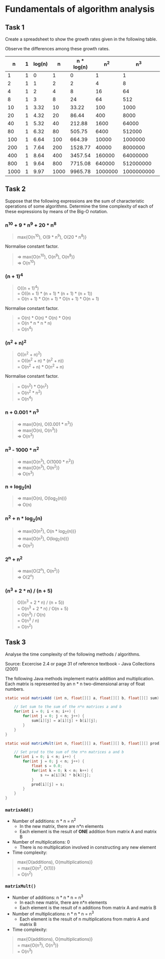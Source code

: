 # Fundamentals of algorithm analysis

## Task 1

Create a spreadsheet to show the growth rates given in the following table.

Observe the differences among these growth rates.

| n    | 1 | log(n) | n    | n * log(n) | n<sup>2</sup> | n<sup>3</sup> | n<sup>10</sup> | 2<sup>n</sup> |
|------|---|--------|------|------------|---------------|---------------|----------------|---------------|
| 1    | 1 | 0      | 1    | 0          | 1             | 1             | 1              | 2
| 2    | 1 | 1      | 2    | 2          | 4             | 8             | 1024           | 4
| 4    | 1 | 2      | 4    | 8          | 16            | 64            | 1048576        | 16
| 8    | 1 | 3      | 8    | 24         | 64            | 512           | 1073741824     | 256
| 10   | 1 | 3.32   | 10   | 33.22      | 100           | 1000          | 10000000000    | 1024
| 20   | 1 | 4.32   | 20   | 86.44      | 400           | 8000          | 1024E10        | 1048576
| 40   | 1 | 5.32   | 40   | 212.88     | 1600          | 64000         | 1048576E10     | 1099511627776
| 80   | 1 | 6.32   | 80   | 505.75     | 6400          | 512000        | 1073741824E10  | 1.2089258196146292E24
| 100  | 1 | 6.64   | 100  | 664.39     | 10000         | 1000000       | 1E20           | 1.2676506002282294E30
| 200  | 1 | 7.64   | 200  | 1528.77    | 40000         | 8000000       | 1024E20        | 1.6069380442589903E60
| 400  | 1 | 8.64   | 400  | 3457.54    | 160000        | 64000000      | 1048576E20     | 2.5822498780869086E120
| 800  | 1 | 9.64   | 800  | 7715.08    | 640000        | 512000000     | 1073741824E20  | 6.668014432879854E240
| 1000 | 1 | 9.97   | 1000 | 9965.78    | 1000000       | 1000000000    | 1E30           | 1.0715086071862673E301

## Task 2

Suppose that the following expressions are the sum of characteristic operations of some algorithms. Determine the time complexity of each of these expressions by means of the Big-O notation.

### n<sup>10</sup> + 9 * n<sup>9</sup> + 20 * n<sup>8</sup>

>max{O(n<sup>10</sup>), O(9 * n<sup>9</sup>), O(20 * n<sup>8</sup>)}  

Normalise constant factor.

>&rArr; max{O(n<sup>10</sup>), O(n<sup>9</sup>), O(n<sup>8</sup>)}  
&rArr; O(n<sup>10</sup>)

### (n + 1)<sup>4</sup>

>O((n + 1)<sup>4</sup>)  
= O((n + 1) \* (n + 1) \* (n + 1) \* (n + 1))  
= O(n + 1) \* O(n + 1) \* O(n + 1) \* O(n + 1)  

Normalise constant factor.

>= O(n) \* O(n) \* O(n) \* O(n)  
= O(n \* n \* n \* n)  
= O(n<sup>4</sup>)

### (n<sup>2</sup> + n)<sup>2</sup>

>O((n<sup>2</sup> + n)<sup>2</sup>)  
= O((n<sup>2</sup> + n) \* (n<sup>2</sup> + n))  
= O(n<sup>2</sup> + n) \* O(n<sup>2</sup> + n)

Normalise constant factor.

>= O(n<sup>2</sup>) \* O(n<sup>2</sup>)  
= O(n<sup>2</sup> * n<sup>2</sup>)  
= O(n<sup>4</sup>)

### n + 0.001 * n<sup>3</sup>

>&rArr; max{O(n), O(0.001 * n<sup>3</sup>)}  
&rArr; max{O(n), O(n<sup>3</sup>)}  
&rArr; O(n<sup>3</sup>)

### n<sup>3</sup> - 1000 * n<sup>2</sup>

>&rArr; max{O(n<sup>3</sup>), O(1000 * n<sup>2</sup>)}  
&rArr; max{O(n<sup>3</sup>), O(n<sup>2</sup>)}  
&rArr; O(n<sup>3</sup>)

### n + log<sub>2</sub>(n)

>&rArr; max{O(n), O(log<sub>2</sub>(n))}  
>&rArr; O(n)

### n<sup>2</sup> + n * log<sub>2</sub>(n)

>&rArr; max{O(n<sup>2</sup>), O(n * log<sub>2</sub>(n))}  
&rArr; max{O(n<sup>2</sup>), O(log<sub>2</sub>(n))}  
&rArr; O(n<sup>2</sup>)

### 2<sup>n</sup> + n<sup>2</sup>

>&rArr; max{O(2<sup>n</sup>), O(n<sup>2</sup>)}  
&rArr; O(2<sup>n</sup>)

### (n<sup>3</sup> + 2 * n) / (n + 5)

>O((n<sup>3</sup> + 2 * n) / (n + 5))  
= O(n<sup>3</sup> + 2 * n) / O(n + 5)  
= O(n<sup>3</sup>) / O(n)  
= O(n<sup>3</sup> / n)  
= O(n<sup>2</sup>)

## Task 3

Analyse the time complexity of the following methods / algorithms.

Source: Excercise 2.4 or page 31 of reference textbook - Java Collections (2001)

The following Java methods implement matrix addition and multiplication. Each matrix is represented by an n * n two-dimensional array of float numbers.

``` java
static void matrixAdd (int n, float[][] a, float[][] b, float[][] sum) {

	// Set sum to the sum of the n*n matrices a and b
	for(int i = 0; i < n; i++) {
		for(int j = 0; j < n; j++) {
			sum[i][j] = a[i][j] + b[i][j];
		}
	}
}

static void matrixMult(int n, float[][] a, float[][] b, float[][] prod) {

	// Set prod to the sum of the n*n matrices a and b
	for(int i = 0; i < n; i++) {
		for(int j = 0; j < n; j++) {
			float s = 0.0;
			for(int k = 0; k < n; k++) {
				s += a[i][k] * b[k][j];
			}
			prod[i][j] = s;
		}
	}
}
```

### `matrixAdd()`

- Number of additions: n * n = n<sup>2</sup>
	- In the new matrix, there are n*n elements
	- Each element is the result of **ONE** addition from matrix A and matrix B
- Number of multiplications: 0
	- There is no multiplication involved in constructing any new element
- Time complexity:

>max{O(additions), O(multiplications)}  
= max{O(n<sup>2</sup>, O(1))}  
= O(n<sup>2</sup>)

### `matrixMult()`

- Number of additions: n \* n \* n = n<sup>3</sup>
	- In each new matrix, there are n*n elements
	- Each element is the result of n additions from matrix A and matrix B
- Number of multiplications: n \* n \* n = n<sup>3</sup>
	- Each element is the result of n multiplications from matrix A and matrix B
- Time complexity:

>max{O(additions), O(multiplications)}  
= max{O(n<sup>3</sup>), O(n<sup>3</sup>)}  
= O(n<sup>3</sup>)
